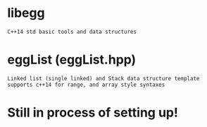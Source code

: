# libegg

	C++14 std basic tools and data structures

# eggList (eggList.hpp)
	
	Linked list (single linked) and Stack data structure template
	supports c++14 for range, and array style syntaxes

# Still in process of setting up!


